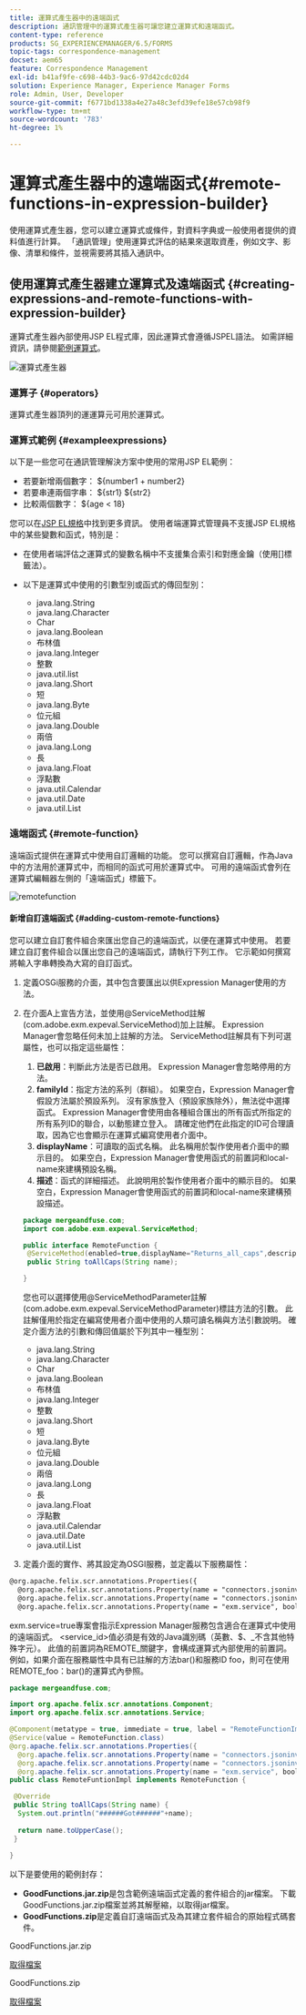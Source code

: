 ```yaml
---
title: 運算式產生器中的遠端函式
description: 通訊管理中的運算式產生器可讓您建立運算式和遠端函式。
content-type: reference
products: SG_EXPERIENCEMANAGER/6.5/FORMS
topic-tags: correspondence-management
docset: aem65
feature: Correspondence Management
exl-id: b41af9fe-c698-44b3-9ac6-97d42cdc02d4
solution: Experience Manager, Experience Manager Forms
role: Admin, User, Developer
source-git-commit: f6771bd1338a4e27a48c3efd39efe18e57cb98f9
workflow-type: tm+mt
source-wordcount: '783'
ht-degree: 1%

---
```


# 運算式產生器中的遠端函式{#remote-functions-in-expression-builder}

使用運算式產生器，您可以建立運算式或條件，對資料字典或一般使用者提供的資料值進行計算。 「通訊管理」使用運算式評估的結果來選取資產，例如文字、影像、清單和條件，並視需要將其插入通訊中。

## 使用運算式產生器建立運算式及遠端函式 {#creating-expressions-and-remote-functions-with-expression-builder}

運算式產生器內部使用JSP EL程式庫，因此運算式會遵循JSPEL語法。 如需詳細資訊，請參閱[範例運算式](#exampleexpressions)。

![運算式產生器](assets/expressionbuilder.png)

### 運算子 {#operators}

運算式產生器頂列的運運算元可用於運算式。

### 運算式範例 {#exampleexpressions}

以下是一些您可在通訊管理解決方案中使用的常用JSP EL範例：

* 若要新增兩個數字： ${number1 + number2}
* 若要串連兩個字串： ${str1} ${str2}
* 比較兩個數字： ${age &lt; 18}

您可以在[JSP EL規格](https://download.oracle.com/otn-pub/jcp/jsp-2.1-fr-spec-oth-JSpec/jsp-2_1-fr-spec-el.pdf)中找到更多資訊。 使用者端運算式管理員不支援JSP EL規格中的某些變數和函式，特別是：

* 在使用者端評估之運算式的變數名稱中不支援集合索引和對應金鑰（使用[]標籤法）。
* 以下是運算式中使用的引數型別或函式的傳回型別：

   * java.lang.String
   * java.lang.Character
   * Char
   * java.lang.Boolean
   * 布林值
   * java.lang.Integer
   * 整數
   * java.util.list
   * java.lang.Short
   * 短
   * java.lang.Byte
   * 位元組
   * java.lang.Double
   * 兩倍
   * java.lang.Long
   * 長
   * java.lang.Float
   * 浮點數
   * java.util.Calendar
   * java.util.Date
   * java.util.List

### 遠端函式 {#remote-function}

遠端函式提供在運算式中使用自訂邏輯的功能。 您可以撰寫自訂邏輯，作為Java中的方法用於運算式中，而相同的函式可用於運算式中。 可用的遠端函式會列在運算式編輯器左側的「遠端函式」標籤下。

![remotefunction](assets/remotefunction.png)

#### 新增自訂遠端函式 {#adding-custom-remote-functions}

您可以建立自訂套件組合來匯出您自己的遠端函式，以便在運算式中使用。 若要建立自訂套件組合以匯出您自己的遠端函式，請執行下列工作。 它示範如何撰寫將輸入字串轉換為大寫的自訂函式。

1. 定義OSGi服務的介面，其中包含要匯出以供Expression Manager使用的方法。
1. 在介面A上宣告方法，並使用@ServiceMethod註解(com.adobe.exm.expeval.ServiceMethod)加上註解。 Expression Manager會忽略任何未加上註解的方法。 ServiceMethod註解具有下列可選屬性，也可以指定這些屬性：

   1. **已啟用**：判斷此方法是否已啟用。 Expression Manager會忽略停用的方法。
   1. **familyId**：指定方法的系列（群組）。 如果空白，Expression Manager會假設方法屬於預設系列。 沒有家族登入（預設家族除外），無法從中選擇函式。 Expression Manager會使用由各種組合匯出的所有函式所指定的所有系列ID的聯合，以動態建立登入。 請確定他們在此指定的ID可合理讀取，因為它也會顯示在運算式編寫使用者介面中。
   1. **displayName**：可讀取的函式名稱。 此名稱用於製作使用者介面中的顯示目的。 如果空白，Expression Manager會使用函式的前置詞和local-name來建構預設名稱。
   1. **描述**：函式的詳細描述。 此說明用於製作使用者介面中的顯示目的。 如果空白，Expression Manager會使用函式的前置詞和local-name來建構預設描述。

   ```java
   package mergeandfuse.com;
   import com.adobe.exm.expeval.ServiceMethod;
   
   public interface RemoteFunction {
    @ServiceMethod(enabled=true,displayName="Returns_all_caps",description="Function to convert to all CAPS", familyId="remote")
    public String toAllCaps(String name);
   
   }
   ```

   您也可以選擇使用@ServiceMethodParameter註解(com.adobe.exm.expeval.ServiceMethodParameter)標註方法的引數。 此註解僅用於指定在編寫使用者介面中使用的人類可讀名稱與方法引數說明。 確定介面方法的引數和傳回值屬於下列其中一種型別：

   * java.lang.String
   * java.lang.Character
   * Char
   * java.lang.Boolean
   * 布林值
   * java.lang.Integer
   * 整數
   * java.lang.Short
   * 短
   * java.lang.Byte
   * 位元組
   * java.lang.Double
   * 兩倍
   * java.lang.Long
   * 長
   * java.lang.Float
   * 浮點數
   * java.util.Calendar
   * java.util.Date
   * java.util.List

1. 定義介面的實作、將其設定為OSGI服務，並定義以下服務屬性：

```jsp
@org.apache.felix.scr.annotations.Properties({
  @org.apache.felix.scr.annotations.Property(name = "connectors.jsoninvoker", boolValue = true),
  @org.apache.felix.scr.annotations.Property(name = "connectors.jsoninvoker.alias", value = "<service_id>"),
  @org.apache.felix.scr.annotations.Property(name = "exm.service", boolValue = true)})
```

exm.service=true專案會指示Expression Manager服務包含適合在運算式中使用的遠端函式。 &lt;service_id>值必須是有效的Java識別碼（英數、$、_不含其他特殊字元）。 此值的前置詞為REMOTE_關鍵字，會構成運算式內部使用的前置詞。 例如，如果介面在服務屬性中具有已註解的方法bar()和服務ID foo，則可在使用REMOTE_foo：bar()的運算式內參照。

```java
package mergeandfuse.com;

import org.apache.felix.scr.annotations.Component;
import org.apache.felix.scr.annotations.Service;

@Component(metatype = true, immediate = true, label = "RemoteFunctionImpl")
@Service(value = RemoteFunction.class)
@org.apache.felix.scr.annotations.Properties({
  @org.apache.felix.scr.annotations.Property(name = "connectors.jsoninvoker", boolValue = true),
  @org.apache.felix.scr.annotations.Property(name = "connectors.jsoninvoker.alias", value = "test1"),
  @org.apache.felix.scr.annotations.Property(name = "exm.service", boolValue = true)})
public class RemoteFuntionImpl implements RemoteFunction {

 @Override
 public String toAllCaps(String name) {
  System.out.println("######Got######"+name);
  
  return name.toUpperCase();
 }
 
}
```

以下是要使用的範例封存：

* **GoodFunctions.jar.zip**&#x200B;是包含範例遠端函式定義的套件組合的jar檔案。 下載GoodFunctions.jar.zip檔案並將其解壓縮，以取得jar檔案。
* **GoodFunctions.zip**&#x200B;是定義自訂遠端函式及為其建立套件組合的原始程式碼套件。

GoodFunctions.jar.zip

[取得檔案](assets/goodfunctions.jar.zip)

GoodFunctions.zip

[取得檔案](assets/goodfunctions.zip)
